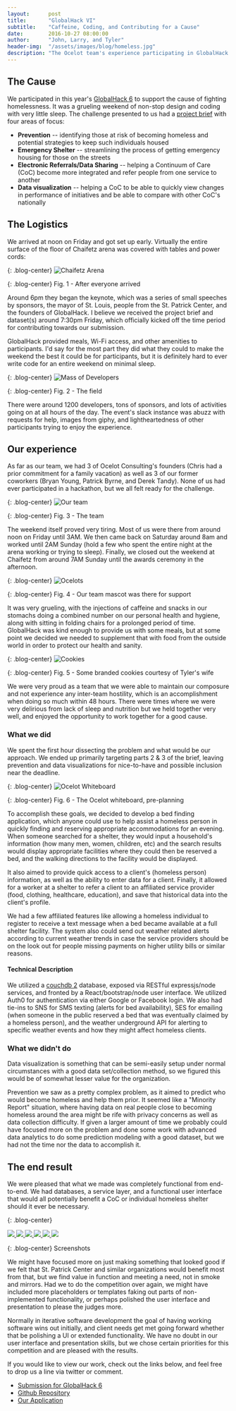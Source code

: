 ```yaml
---
layout:      post
title:       "GlobalHack VI"
subtitle:    "Caffeine, Coding, and Contributing for a Cause"
date:        2016-10-27 08:00:00
author:      "John, Larry, and Tyler"
header-img:  "/assets/images/blog/homeless.jpg"
description: "The Ocelot team's experience participating in GlobalHack 6 (for St. Patrick's Center in St. Louis)"
---
```


## The Cause

We participated in this year's [GlobalHack 6](https://globalhack.org/globalhack-vi/) to support the cause of fighting homelessness.  It was a grueling weekend of non-stop design and coding with very little sleep. The challenge presented to us had a [project brief](https://drive.google.com/drive/folders/0B2mfdDRureR9Yk8wSk9MX1ZCME0) with four areas of focus:

* **Prevention** -- identifying those at risk of becoming homeless and potential strategies to keep such individuals housed
* **Emergency Shelter** -- streamlining the process of getting emergency housing for those on the streets
* **Electronic Referrals/Data Sharing** -- helping a Continuum of Care (CoC) become more integrated and refer people from one service to another
* **Data visualization** -- helping a CoC to be able to quickly view changes in performance of initiatives and be able to compare with other CoC's nationally

## The Logistics

We arrived at noon on Friday and got set up early.  Virtually the entire surface of the floor of Chaifetz arena was covered with tables and power cords:

{: .blog-center}
![Chaifetz Arena](/assets/images/blog/2016-10-27-global-hack-6/chaifetz.jpg)

{: .blog-center}
Fig. 1 - After everyone arrived

Around 6pm they began the keynote, which was a series of small speeches by sponsors, the mayor of St. Louis, people from the St. Patrick Center, and the founders of GlobalHack. I believe we received the project brief and dataset(s) around 7:30pm Friday, which officially kicked off the time period for contributing towards our submission.

GlobalHack provided meals, Wi-Fi access, and other amenities to participants. I'd say for the most part they did what they could to make the weekend the best it could be for participants, but it is definitely hard to ever write code for an entire weekend on minimal sleep.

{: .blog-center}
![Mass of Developers](/assets/images/blog/2016-10-27-global-hack-6/dev_mass.jpg)

{: .blog-center}
Fig. 2 - The field

There were around 1200 developers, tons of sponsors, and lots of activities going on at all hours of the day. The event's slack instance was abuzz with requests for help, images from giphy, and lightheartedness of other participants trying to enjoy the experience.

## Our experience

As far as our team, we had 3 of Ocelot Consulting's founders (Chris had a prior commitment for a family vacation) as well as 3 of our former coworkers (Bryan Young, Patrick Byrne, and Derek Tandy). None of us had ever participated in a hackathon, but we all felt ready for the challenge.

{: .blog-center}
![Our team](/assets/images/blog/2016-10-27-global-hack-6/team.jpg)

{: .blog-center}
Fig. 3 - The team

The weekend itself proved very tiring. Most of us were there from around noon on Friday until 3AM. We then came back on Saturday around 8am and worked until 2AM Sunday (hold a few who spent the entire night at the arena working or trying to sleep). Finally, we closed out the weekend at Chaifetz from around 7AM Sunday until the awards ceremony in the afternoon.

{: .blog-center}
![Ocelots](/assets/images/blog/2016-10-27-global-hack-6/ocelot.jpg)

{: .blog-center}
Fig. 4 - Our team mascot was there for support

It was very grueling, with the injections of caffeine and snacks in our stomachs doing a combined number on our personal health and hygiene, along with sitting in folding chairs for a prolonged period of time. GlobalHack was kind enough to provide us with some meals, but at some point we decided we needed to supplement that with food from the outside world in order to protect our health and sanity.

{: .blog-center}
![Cookies](/assets/images/blog/2016-10-27-global-hack-6/cookies.jpg)

{: .blog-center}
Fig. 5 - Some branded cookies courtesy of Tyler's wife

We were very proud as a team that we were able to maintain our composure and not experience any inter-team hostility, which is an accomplishment when doing so much within 48 hours. There were times where we were very delirious from lack of sleep and nutrition but we held together very well, and enjoyed the opportunity to work together for a good cause.

### What we did

We spent the first hour dissecting the problem and what would be our approach. We ended up primarily targeting parts 2 & 3 of the brief, leaving prevention and data visualizations for nice-to-have and possible inclusion near the deadline.

{: .blog-center}
![Ocelot Whiteboard](/assets/images/blog/2016-10-27-global-hack-6/whiteboard.jpg)

{: .blog-center}
Fig. 6 - The Ocelot whiteboard, pre-planning

To accomplish these goals, we decided to develop a bed finding application, which anyone could use to help assist a homeless person in quickly finding and reserving appropriate accommodations for an evening. When someone searched for a shelter, they would input a household's information (how many men, women, children, etc) and the search results would display appropriate facilities where they could then be reserved a bed, and the walking directions to the facility would be displayed.

It also aimed to provide quick access to a client's (homeless person) information, as well as the ability to enter data for a client. Finally, it allowed for a worker at a shelter to refer a client to an affiliated service provider (food, clothing, healthcare, education), and save that historical data into the client's profile.

We had a few affiliated features like allowing a homeless individual to register to receive a text message when a bed became available at a full shelter facility. The system also could send out weather related alerts according to current weather trends in case the service providers should be on the look out for people missing payments on higher utility bills or similar reasons.

#### Technical Description

We utilized a [couchdb 2](http://couchdb.apache.org/) database, exposed via RESTful expressjs/node services, and fronted by a React/bootstrap/node user interface. We utilized Auth0 for authentication via either Google or Facebook login. We also had tie-ins to SNS for SMS texting (alerts for bed availability), SES for emailing (when someone in the public reserved a bed that was eventually claimed by a homeless person), and the weather underground API for alerting to specific weather events and how they might affect homeless clients.

### What we didn't do

Data visualization is something that can be semi-easily setup under normal circumstances with a good data set/collection method, so we figured this would be of somewhat lesser value for the organization.

Prevention we saw as a pretty complex problem, as it aimed to predict who would become homeless and help them prior. It seemed like a "Minority Report" situation, where having data on real people close to becoming homeless around the area might be rife with privacy concerns as well as data collection difficulty. If given a larger amount of time we probably could have focused more on the problem and done some work with advanced data analytics to do some prediction modeling with a good dataset, but we had not the time nor the data to accomplish it.

## The end result

We were pleased that what we made was completely functional from end-to-end. We had databases, a service layer, and a functional user interface that would all potentially benefit a CoC or individual homeless shelter should it ever be necessary.

{: .blog-center}
<div class='globalhack-screenshots'>
    <a href="/assets/images/blog/2016-10-27-global-hack-6/screenshots/home.png" data-lightbox="screenshots" data-title="Main Menu">
    <img src="/assets/images/blog/2016-10-27-global-hack-6/screenshots/home.png">
    </a>
    <a href="/assets/images/blog/2016-10-27-global-hack-6/screenshots/main_menu.png" data-lightbox="screenshots" data-title="Main Menu">
    <img src="/assets/images/blog/2016-10-27-global-hack-6/screenshots/main_menu.png">
    </a>
    <a href="/assets/images/blog/2016-10-27-global-hack-6/screenshots/find_beds.png" data-lightbox="screenshots" data-title="Main Menu">
    <img src="/assets/images/blog/2016-10-27-global-hack-6/screenshots/find_beds.png">
    </a>
    <a href="/assets/images/blog/2016-10-27-global-hack-6/screenshots/register.png" data-lightbox="screenshots" data-title="Main Menu">
    <img src="/assets/images/blog/2016-10-27-global-hack-6/screenshots/register.png">
    </a>
    <a href="/assets/images/blog/2016-10-27-global-hack-6/screenshots/client_history.png" data-lightbox="screenshots" data-title="Main Menu">
    <img src="/assets/images/blog/2016-10-27-global-hack-6/screenshots/client_history.png">
    </a>
    <a href="/assets/images/blog/2016-10-27-global-hack-6/screenshots/shelter.png" data-lightbox="screenshots" data-title="Main Menu">
    <img src="/assets/images/blog/2016-10-27-global-hack-6/screenshots/shelter.png">
    </a>
</div>

{: .blog-center}
Screenshots

We might have focused more on just making something that looked good if we felt that St. Patrick Center and similar organizations would benefit most from that, but we find value in function and meeting a need, not in smoke and mirrors. Had we to do the competition over again, we might have included more placeholders or templates faking out parts of non-implemented functionality, or perhaps polished the user interface and presentation to please the judges more.

Normally in iterative software development the goal of having working software wins out initially, and client needs get met going forward whether that be polishing a UI or extended functionality. We have no doubt in our user interface and presentation skills, but we chose certain priorities for this competition and are pleased with the results.

If you would like to view our work, check out the links below, and feel free to drop us a line via twitter or comment.

* [Submission for GlobalHack 6](https://devpost.com/software/ocelot-consulting-s-global-hack-6-project)
* [Github Repository](https://github.com/ocelotconsulting/global-hack-6/tree/1.0)
* [Our Application](https://gh6.ocelotconsulting.com/)
